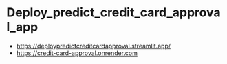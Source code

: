 # Deploy_predict_credit_card_approval_app
+ https://deploypredictcreditcardapproval.streamlit.app/
+ https://credit-card-approval.onrender.com
